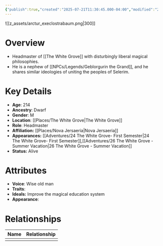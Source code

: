 ```yaml
---
{"publish":true,"created":"2025-07-21T11:30:45.000-04:00","modified":"2025-10-17T10:23:04.987-04:00","published":"2025-10-17T10:23:04.987-04:00","cssclasses":"","Age":"214","Ancestry":"Dwarf","Gender":"M","Location":["[[Places/The White Grove]]"],"Role":["Headmaster"],"Affiliation":["[[Nova Jersaeria]]"],"Appearances":["[[24 The White Grove- First Semester]]","[[26 The White Grove - Summer Vacation]]"],"Status":"Alive"}
---
```


![[z_assets/arctur_execlostrabaum.png|300]]

# Overview
- Headmaster of [[The White Grove]] with disturbingly liberal magical philosophies.
- He is a nephew of [[NPCs/Legends/Geblorgurin the Grand]], and he shares similar ideologies of uniting the peoples of Selerim.

# Key Details
- **Age**: 214
- **Ancestry**: Dwarf
- **Gender**: M
- **Location**: [[Places/The White Grove\|The White Grove]]
- **Role**: Headmaster
- **Affiliation:** [[Places/Nova Jersaeria\|Nova Jersaeria]]
- **Appearances:** [[Adventures/24 The White Grove- First Semester\|24 The White Grove- First Semester]],[[Adventures/26 The White Grove - Summer Vacation\|26 The White Grove - Summer Vacation]]
- **Status:** Alive

# Attributes
- **Voice**: Wise old man
- **Traits**: 
- **Ideals:** Improve the magical education system
- **Appearance**: 

# Relationships

| Name | Relationship |
| ---- | ------------ |
|      |              |

